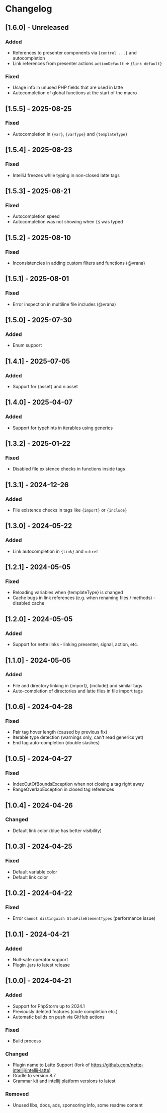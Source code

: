 # Changelog

## [1.6.0] - Unreleased

### Added

- References to presenter components via `{control ...}` and autocompletion
- Link references from presenter actions `actionDefault` => `{link default}`

### Fixed

- Usage info in unused PHP fields that are used in latte
- Autocompletion of global functions at the start of the macro

## [1.5.5] - 2025-08-25

### Fixed

- Autocompletion in `{var}`, `{varType}` and `{templateType}`

## [1.5.4] - 2025-08-23

### Fixed

- IntelliJ freezes while typing in non-closed latte tags

## [1.5.3] - 2025-08-21

### Fixed

- Autocompletion speed
- Autocompletion was not showing when `{$` was typed

## [1.5.2] - 2025-08-10

### Fixed

- Inconsistencies in adding custom filters and functions (@vrana)

## [1.5.1] - 2025-08-01

### Fixed

- Error inspection in multiline file includes (@vrana)

## [1.5.0] - 2025-07-30

### Added

- Enum support

## [1.4.1] - 2025-07-05

### Added

- Support for {asset} and n:asset

## [1.4.0] - 2025-04-07

### Added

- Support for typehints in iterables using generics

## [1.3.2] - 2025-01-22

### Fixed

- Disabled file existence checks in functions inside tags

## [1.3.1] - 2024-12-26

### Added

- File existence checks in tags like `{import}` or `{include}`

## [1.3.0] - 2024-05-22

### Added

- Link autocompletion in `{link}` and `n:href`

## [1.2.1] - 2024-05-05

### Fixed

- Reloading variables when {templateType} is changed
- Cache bugs in link references (e.g. when renaming files / methods) - disabled cache

## [1.2.0] - 2024-05-05

### Added

- Support for nette links - linking presenter, signal, action, etc.

## [1.1.0] - 2024-05-05

### Added

- File and directory linking in {import}, {include} and similar tags
- Auto-completion of directories and latte files in file import tags

## [1.0.6] - 2024-04-28

### Fixed

- Pair tag hover length (caused by previous fix)
- Iterable type detection (warnings only, can't read generics yet)
- End tag auto-completion (double slashes)

## [1.0.5] - 2024-04-27

### Fixed

- IndexOutOfBoundsException when not closing a tag right away
- RangeOverlapException in closed tag references

## [1.0.4] - 2024-04-26

### Changed

- Default link color (blue has better visibility)

## [1.0.3] - 2024-04-25

### Fixed

- Default variable color
- Default link color

## [1.0.2] - 2024-04-22

### Fixed

- Error `Cannot distinguish StubFileElementTypes` (performance issue)

## [1.0.1] - 2024-04-21

### Added

- Null-safe operator support
- Plugin .jars to latest release

## [1.0.0] - 2024-04-21

### Added

- Support for PhpStorm up to 2024.1
- Previously deleted features (code completion etc.)
- Automatic builds on push via GitHub actions

### Fixed

- Build process

### Changed

- Plugin name to Latte Support (fork of https://github.com/nette-intellij/intellij-latte)
- Gradle to version 8.7
- Grammar kit and intellij platform versions to latest

### Removed

- Unused libs, docs, ads, sponsoring info, some readme content
